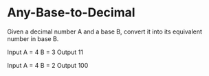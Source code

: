 # Any-Base-to-Decimal

Given a decimal number A and a base B, convert it into its equivalent number in base B.

Input
A = 4
B = 3
Output
11


Input
A = 4
B = 2
Output
100

